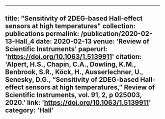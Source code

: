 ---
title: "Sensitivity of 2DEG-based Hall-effect sensors at high temperatures"
collection: publications
permalink: /publication/2020-02-13-Hall_4
date: 2020-02-13
venue: 'Review of Scientific Instruments'
paperurl: 'https://doi.org/10.1063/1.5139911'
citation: 'Alpert, H.S., Chapin, C.A., Dowling, K.M., Benbrook, S.R., Köck, H., Ausserlechner, U., Senesky, D.G., “Sensitivity of 2DEG-based Hall-effect sensors at high temperatures,” Review of Scientific Instruments, vol. 91, 2, p 025003, 2020.'
link: 'https://doi.org/10.1063/1.5139911'
category: 'Hall'
----